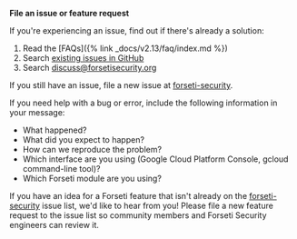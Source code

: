 **File an issue or feature request**

If you're experiencing an issue, find out if there's already a solution:

1. Read the [FAQs]({% link _docs/v2.13/faq/index.md %})
1. Search [existing issues in GitHub](https://github.com/forseti-security/forseti-security/issues)
1. Search
[discuss@forsetisecurity.org](https://groups.google.com/a/forsetisecurity.org/forum/#!forum/discuss)

If you still have an issue, file a new issue at
[forseti-security](https://github.com/forseti-security/forseti-security/issues).

If you need help with a bug or error, include the following information in your message:

* What happened?
* What did you expect to happen?
* How can we reproduce the problem?
* Which interface are you using (Google Cloud Platform Console, gcloud command-line tool)?
* Which Forseti module are you using?

If you have an idea for a Forseti feature that isn't already on the
[forseti-security](https://github.com/forseti-security/forseti-security/issues)
issue list, we'd like to hear from you! Please file a new feature request to the
issue list so community members and Forseti Security engineers can review it.

